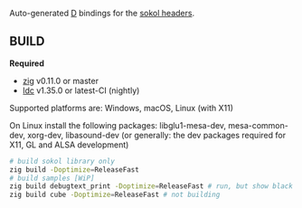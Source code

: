 
Auto-generated [D](https://dlang.org) bindings for the [sokol headers](https://github.com/floooh/sokol).

## BUILD

**Required**

- [zig](https://ziglang.org/download) v0.11.0 or master
- [ldc](https://ldc-developers.github.io) v1.35.0 or latest-CI (nightly)

Supported platforms are: Windows, macOS, Linux (with X11)

On Linux install the following packages: libglu1-mesa-dev, mesa-common-dev, xorg-dev, libasound-dev (or generally: the dev packages required for X11, GL and ALSA development)

```sh
# build sokol library only
zig build -Doptimize=ReleaseFast
# build samples [WiP]
zig build debugtext_print -Doptimize=ReleaseFast # run, but show black screen
zig build cube -Doptimize=ReleaseFast # not building
```
